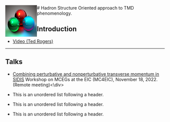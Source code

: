 
<img style="float: left;" alt="" src="images/3quarks.png" width="100" height="100">  
#   Hadron Structure Oriented approach to TMD phenomenology. 


## Introduction
*   <a href="https://www.youtube.com/watch?v=7Wqx9yhBXuI&t=4382s" target="_blank"> Video (Ted Rogers) </a>

* * *

##  Talks
*   <div> <a href="https://github.com/hso-tmd/hso-tmd.github.io/blob/main/slides/tr/MC_EIC_2022.pdf" target="_blank"> Combining perturbative and nonperturbative transverse momentum in SIDIS</a> Workshop on MCEGs at the EIC (MC4EIC), November 18, 2022. (Remote meeting)<\div>

*   This is an unordered list following a header.
*   This is an unordered list following a header.
*   This is an unordered list following a header.
